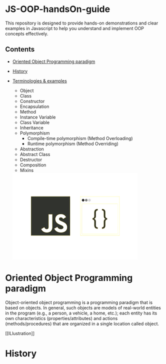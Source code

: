 # JS-OOP-handsOn-guide

This repository is designed to provide hands-on demonstrations and clear examples in Javascript to help you understand and implement OOP concepts effectively.

## Contents

- [Oriented Object Programming paradigm](<Oriented Object Programming paradigm>)
- [History](History)
- [Terminologies & examples](<Terminologies & examples>)
  - Object
  - Class
  - Constructor
  - Encapsulation
  - Method
  - Instance Variable
  - Class Variable
  - Inheritance
  - Polymorphism
    - Compile-time polymorphism (Method Overloading)
    - Runtime polymorphism (Method Overriding)
  - Abstraction
  - Abstract Class
  - Destructor
  - Composition
  - Mixins

  <img src="./assets/images/poo.png">

# Oriented Object Programming paradigm

Object-oriented object programming is a programming paradigm that is based on objects. In general, such objects are models of real-world entities in the program (e.g., a person, a vehicle, a home, etc.); each entity has its own characteristics (properties/attributes) and actions (methods/procedures) that are organized in a single location called object.

[[ILlustration]]

# History